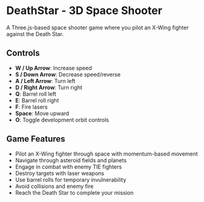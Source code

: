 # DeathStar - 3D Space Shooter

A Three.js-based space shooter game where you pilot an X-Wing fighter against the Death Star.

## Controls

- **W / Up Arrow**: Increase speed
- **S / Down Arrow**: Decrease speed/reverse
- **A / Left Arrow**: Turn left
- **D / Right Arrow**: Turn right
- **Q**: Barrel roll left
- **E**: Barrel roll right
- **F**: Fire lasers
- **Space**: Move upward
- **O**: Toggle development orbit controls

## Game Features

- Pilot an X-Wing fighter through space with momentum-based movement
- Navigate through asteroid fields and planets
- Engage in combat with enemy TIE fighters
- Destroy targets with laser weapons
- Use barrel rolls for temporary invulnerability
- Avoid collisions and enemy fire
- Reach the Death Star to complete your mission
